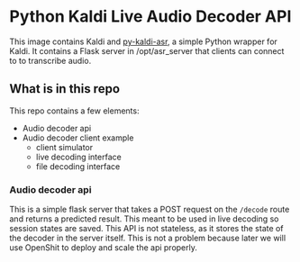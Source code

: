 # Python Kaldi Live Audio Decoder API

This image contains Kaldi and
[py-kaldi-asr](https://github.com/gooofy/py-kaldi-asr), a simple Python
wrapper for Kaldi. It contains a Flask server in /opt/asr_server that clients
can connect to to transcribe audio.

## What is in this repo
This repo contains a few elements:
- Audio decoder api
- Audio decoder client example
    - client simulator
    - live decoding interface
    - file decoding interface

### Audio decoder api
This is a simple flask server that takes a POST request on the `/decode` route and returns a predicted result. This meant to be used in
live decoding so session states are saved. This API is not stateless, as it stores the state of the decoder in the server itself.
This is not a problem because later we will use OpenShit to deploy and scale the api properly.


